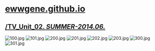 
# [ewwgene.github.io](https://ewwgene.github.io/)
## [/TV_Unit_02. _SUMMER-2014.06._](https://ewwgene.github.io/TV_Unit_02)
<a id="100"></a> ![100.jpg](https://ewwgene.github.io/TV_Unit_02/100.jpg)
<a id="101"></a> ![101.jpg](https://ewwgene.github.io/TV_Unit_02/101.jpg)
<a id="200m"></a> ![200.jpg](https://ewwgene.github.io/TV_Unit_02/Making/200.jpg)
<a id="201m"></a> ![201.jpg](https://ewwgene.github.io/TV_Unit_02/Making/201.jpg)
<a id="202m"></a> ![202.jpg](https://ewwgene.github.io/TV_Unit_02/Making/202.jpg)
<a id="203m"></a> ![203.jpg](https://ewwgene.github.io/TV_Unit_02/Making/203.jpg)
<a id="300"></a> ![300.jpg](https://ewwgene.github.io/TV_Unit_02/300.jpg)
<a id="301"></a> ![301.jpg](https://ewwgene.github.io/TV_Unit_02/301.jpg)

